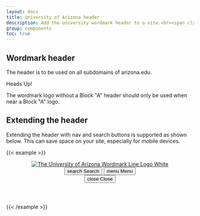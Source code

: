 ```yaml
---
layout: docs
title: University of Arizona header
description: Add the university wordmark header to a site.<br><span class="badge badge-az-custom mt-3">Custom Arizona Bootstrap Component</span>
group: components
toc: true
---
```



## Wordmark header

The header is to be used on all subdomains of arizona.edu.

<div class="alert alert-warning" role="alert">
  <p class="h4 alert-heading mt-0">Heads Up!</p>
  <p class="mb-0">The wordmark logo without a Block "A" header should only be used when near a Block "A" logo.</p>
</div>

## Extending the header

Extending the header with nav and search buttons is supported as shown below. This can save space on your site, especially for mobile devices.

{{< example >}}
<header class="arizona-header text-bg-red" id="header_arizona">
  <div class="container">
    <div class="row justify-content-between">
      <a class="arizona-logo col-auto d-flex align-items-center pe-0" href="https://www.arizona.edu" title="The University of Arizona homepage">
        <img class="arizona-line-logo" alt="The University of Arizona Wordmark Line Logo White" src="https://cdn.digital.arizona.edu/logos/v1.0.0/ua_wordmark_line_logo_white_rgb.min.svg" fetchpriority="high">
      </a>
      <div class="arizona-header-buttons d-lg-none d-flex col-auto px-0">
        <button data-bs-toggle="offcanvas" type="button" data-bs-target="#azMobileNavDemo" aria-controls="azMobileNavDemo" class="btn btn-arizona-header" id="jsAzSearch">
          <span aria-hidden="true" class="icon material-symbols-rounded"> search </span>
          <span class="icon-text"> Search </span>
        </button>
        <button data-bs-toggle="offcanvas" type="button" data-bs-target="#azMobileNavDemo" aria-controls="azMobileNavDemo" class="btn btn-arizona-header">
          <span aria-hidden="true" class="icon material-symbols-rounded"> menu </span>
          <span class="icon-text"> Menu </span>
        </button>
        <!-- Offcanvas mobile navigation -->
        <div class="offcanvas offcanvas-end mw-100 w-100 bg-white d-flex d-lg-none overflow-y-auto" tabindex="-1" id="azMobileNavDemo" aria-label="Mobile navigation">
          <div class="offcanvas-header sticky-top p-0 m-0 text-bg-red d-flex justify-content-end align-items-center">
            <button data-bs-toggle="offcanvas" data-bs-target="#azMobileNavDemo" aria-controls="azMobileNavDemo" class="btn btn-offcanvas-header d-flex flex-column justify-content-center text-white px-3 py-1">
              <span aria-hidden="true" class="icon material-symbols-rounded mx-auto">close</span>
              <span class="icon-text mx-auto">Close</span>
            </button>
          </div>
        </div>
      </div>
    </div>
  </div>
</header>
{{< /example >}}
